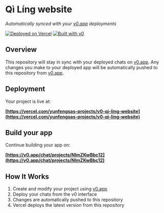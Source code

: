 # Qì Líng website

*Automatically synced with your [v0.app](https://v0.app) deployments*

[![Deployed on Vercel](https://img.shields.io/badge/Deployed%20on-Vercel-black?style=for-the-badge&logo=vercel)](https://vercel.com/yunfengsas-projects/v0-qi-ling-website)
[![Built with v0](https://img.shields.io/badge/Built%20with-v0.app-black?style=for-the-badge)](https://v0.app/chat/projects/NImZKwBbc12)

## Overview

This repository will stay in sync with your deployed chats on [v0.app](https://v0.app).
Any changes you make to your deployed app will be automatically pushed to this repository from [v0.app](https://v0.app).

## Deployment

Your project is live at:

**[https://vercel.com/yunfengsas-projects/v0-qi-ling-website](https://vercel.com/yunfengsas-projects/v0-qi-ling-website)**

## Build your app

Continue building your app on:

**[https://v0.app/chat/projects/NImZKwBbc12](https://v0.app/chat/projects/NImZKwBbc12)**

## How It Works

1. Create and modify your project using [v0.app](https://v0.app)
2. Deploy your chats from the v0 interface
3. Changes are automatically pushed to this repository
4. Vercel deploys the latest version from this repository